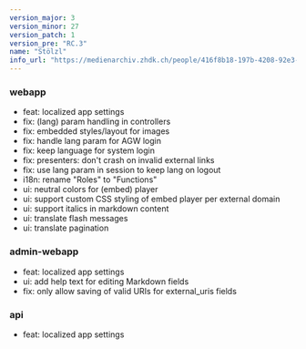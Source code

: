 ```yaml
---
version_major: 3
version_minor: 27
version_patch: 1
version_pre: "RC.3"
name: "Stölzl"
info_url: "https://medienarchiv.zhdk.ch/people/416f8b18-197b-4208-92e3-869967dacf92"
---
```


### webapp

- feat: localized app settings
- fix: (lang) param handling in controllers
- fix: embedded styles/layout for images
- fix: handle lang param for AGW login
- fix: keep language for system login
- fix: presenters: don't crash on invalid external links
- fix: use lang param in session to keep lang on logout
- i18n: rename "Roles" to "Functions"
- ui: neutral colors for (embed) player
- ui: support custom CSS styling of embed player per external domain
- ui: support italics in markdown content
- ui: translate flash messages
- ui: translate pagination

### admin-webapp

- feat: localized app settings
- ui: add help text for editing Markdown fields
- fix: only allow saving of valid URIs for external_uris fields

### api

- feat: localized app settings
